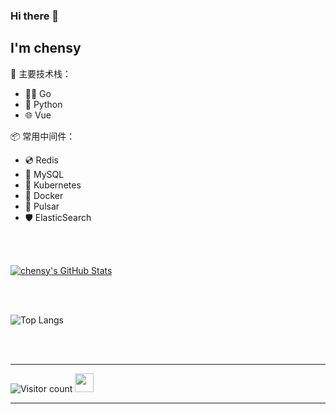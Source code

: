 ### Hi there 👋<h2> I'm chensy</h2>
🌟 主要技术栈：
- 🐱‍🏍  Go
- 🐍    Python
- 🌐    Vue

📦 常用中间件：
- 💿 Redis
- 📄 MySQL
- 🚢 Kubernetes
- 🐳 Docker
- 🌟 Pulsar
- 🛡  ElasticSearch




<br/><br/>

[![chensy's GitHub Stats](https://github-readme-stats.vercel.app/api?username=chensylz&show_icons=true)](https://github.com/chensylz)

<br/>

<br/>

![Top Langs](https://github-readme-stats.vercel.app/api/top-langs/?username=chensylz&show_icons=true)

<br><br>



<hr>



![Visitor count](https://visitor-badge.laobi.icu/badge?page_id=shivam0110.shivam0110)   <img src="https://media.giphy.com/media/dxn6fRlTIShoeBr69N/giphy.gif" width="30">





<hr>



